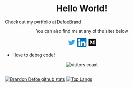 <h1 align='center'>Hello World!</h1>

<p>Check out my portfolio at <a href='http://www.defoebrand.com'>DefoeBrand</a></p>

<p align='center'>You can also find me at any of the sites below</p>

<div align='center'>
  <a href="https://twitter.com/defoe_brand"><img alt="Twitter" height="30" src="images/twitter.png"/></a>
  <a href="https://www.linkedin.com/in/defoebrand/"><img alt="LinkedIn" height="30" src="images/linkedin.png"/></a>
  <a href="https://medium.com/@defoe.brand"><img  height="30" alt="Medium" src="images/medium.png"/></a>
</div>

<!-- ## My skills -->

-   I love to debug code!

<!-- ## My last 3 articles -->

<div align='center'>
  <img align='center' alt="visitors count" src="https://visitor-badge.glitch.me/badge?page_id=defoebrand.defoebrand">
</div>
<br />

[![Brandon Defoe github stats](https://github-readme-stats.vercel.app/api?username=defoebrand&show_icons=true&theme=radical)](https://github.com/defoebrand/github-readme-stats)  [![Top Langs](https://github-readme-stats.vercel.app/api/top-langs/?username=defoebrand&show_icons=true&theme=radical&layout=compact)](https://github.com/defoebrand/github-readme-stats)

